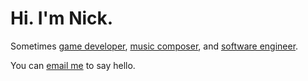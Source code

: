 <h1>Hi. I'm Nick.</h1>

<p>
  Sometimes <a href="https://brushfire.games">game developer</a>, <a href="https://soundcloud.com/nickgravelyn">music composer</a>, and <a href="https://github.com/nickgravelyn">software engineer</a>.
</p>

<p>
  You can <a href="mailto:hello@nickgravelyn.com">email me</a> to say hello.
</p>
